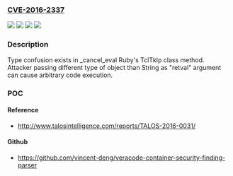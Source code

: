 ### [CVE-2016-2337](https://cve.mitre.org/cgi-bin/cvename.cgi?name=CVE-2016-2337)
![](https://img.shields.io/static/v1?label=Product&message=Ruby&color=blue)
![](https://img.shields.io/static/v1?label=Product&message=Tcl%2FTk&color=blue)
![](https://img.shields.io/static/v1?label=Version&message=n%2Fa&color=blue)
![](https://img.shields.io/static/v1?label=Vulnerability&message=type%20confusion&color=brighgreen)

### Description

Type confusion exists in _cancel_eval Ruby's TclTkIp class method. Attacker passing different type of object than String as "retval" argument can cause arbitrary code execution.

### POC

#### Reference
- http://www.talosintelligence.com/reports/TALOS-2016-0031/

#### Github
- https://github.com/vincent-deng/veracode-container-security-finding-parser

